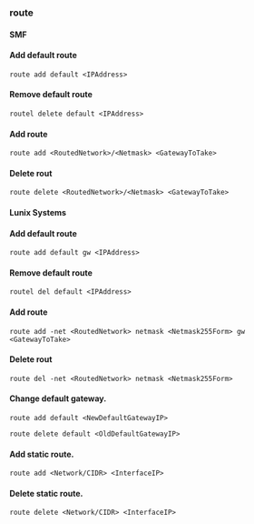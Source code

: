 ### route



#### SMF
#### Add default route
```Shell
route add default <IPAddress>
```
		
#### Remove default route 
```Shell
routel delete default <IPAddress>
```
		
#### Add route
```Shell
route add <RoutedNetwork>/<Netmask> <GatewayToTake>
```
		
#### Delete rout
```Shell
route delete <RoutedNetwork>/<Netmask> <GatewayToTake>
```
		
#### Lunix Systems
#### Add default route
```Shell
route add default gw <IPAddress>
```
		
#### Remove default route 
```Shell
routel del default <IPAddress>
```
		
#### Add route
```Shell
route add -net <RoutedNetwork> netmask <Netmask255Form> gw <GatewayToTake>
```
		
#### Delete rout
```Shell
route del -net <RoutedNetwork> netmask <Netmask255Form>
```

#### Change default gateway.
```Shell
route add default <NewDefaultGatewayIP>
```
```Shell
route delete default <OldDefaultGatewayIP>
```

#### Add static route.
```Shell
route add <Network/CIDR> <InterfaceIP>
```

#### Delete static route.
```Shell
route delete <Network/CIDR> <InterfaceIP>
```